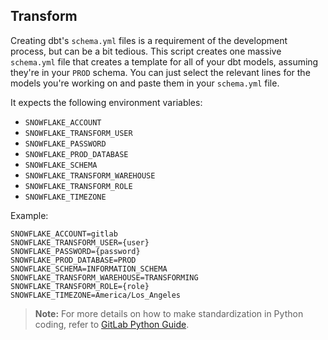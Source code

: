 ## Transform

Creating dbt's `schema.yml` files is a requirement of the development process, but can be a bit tedious. 
This script creates one massive `schema.yml` file that creates a template for all of your dbt models, assuming they're in your `PROD` schema. You can just select the relevant lines for the models you're working on and paste them in your `schema.yml` file. 

It expects the following environment variables:
* `SNOWFLAKE_ACCOUNT`
* `SNOWFLAKE_TRANSFORM_USER`
* `SNOWFLAKE_PASSWORD`
* `SNOWFLAKE_PROD_DATABASE`
* `SNOWFLAKE_SCHEMA`
* `SNOWFLAKE_TRANSFORM_WAREHOUSE`
* `SNOWFLAKE_TRANSFORM_ROLE`
* `SNOWFLAKE_TIMEZONE`

Example:
```snowflake
SNOWFLAKE_ACCOUNT=gitlab
SNOWFLAKE_TRANSFORM_USER={user}
SNOWFLAKE_PASSWORD={password}
SNOWFLAKE_PROD_DATABASE=PROD
SNOWFLAKE_SCHEMA=INFORMATION_SCHEMA 
SNOWFLAKE_TRANSFORM_WAREHOUSE=TRANSFORMING
SNOWFLAKE_TRANSFORM_ROLE={role}
SNOWFLAKE_TIMEZONE=America/Los_Angeles
```

> **Note:** For more details on how to make standardization in Python coding, refer to [GitLab Python Guide](https://about.gitlab.com/handbook/business-technology/data-team/platform/python-guide/).